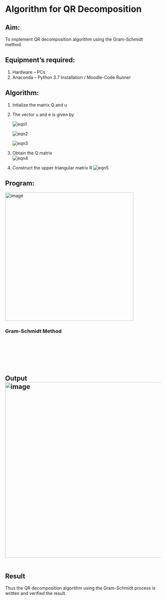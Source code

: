 # Algorithm for QR Decomposition
## Aim:
To implement QR decomposition algorithm using the Gram-Schmidt method.
## Equipment’s required:
1.	Hardware – PCs
2.	Anaconda – Python 3.7 Installation / Moodle-Code Runner
## Algorithm:
1.	Intialize the matrix Q and u
2.	The vector u and e is given by

    ![eqn1](./ex4.jpg)

    ![eqn2](./ex6.jpg)

    ![eqn3](./ex3.jpg)

3.	Obtain the Q matrix   
    ![eqn4](./ex1.jpg)
4.	Construct the upper triangular matrix R
    ![eqn5](./ex2.jpg)



## Program:
<img width="415" height="415" alt="image" src="https://github.com/user-attachments/assets/9acfd8c0-6888-4fe9-99dd-420656c5bb46" />

### Gram-Schmidt Method
```







```

## Output<img width="1178" height="567" alt="image" src="https://github.com/user-attachments/assets/1d63b113-ad3e-43e7-9e9d-6ab6bb5d3bc0" />

```

```

## Result
Thus the QR decomposition algorithm using the Gram-Schmidt process is written and verified the result.
